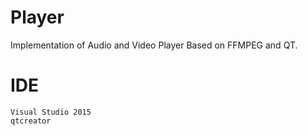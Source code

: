# Player
Implementation of Audio and Video Player Based on FFMPEG and QT.

# IDE
	Visual Studio 2015
	qtcreator

